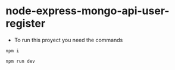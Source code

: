 # node-express-mongo-api-user-register
- To run this proyect you need the commands

`npm i`

`npm run dev`
